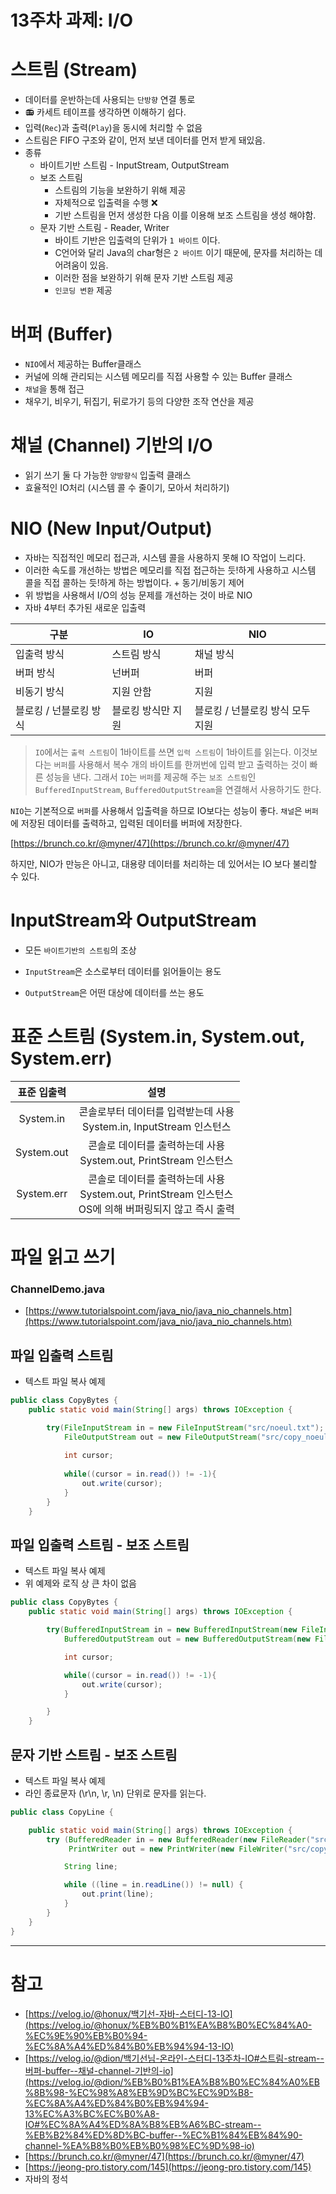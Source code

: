 # 13주차 과제: I/O



# 스트림 (Stream)

- 데이터를 운반하는데 사용되는 `단방향` 연결 통로
- 📻 카세트 테이프를 생각하면 이해하기 쉽다.
- 입력(`Rec`)과 출력(`Play`)을 동시에 처리할 수 없음
- 스트림은 FIFO 구조와 같이, 먼저 보낸 데이터를 먼저 받게 돼있음.
- 종류
    - 바이트기반 스트림 - InputStream, OutputStream
    - 보조 스트림
        - 스트림의 기능을 보완하기 위해 제공
        - 자체적으로 입출력을 수행 ❌
        - 기반 스트림을 먼저 생성한 다음 이를 이용해 보조 스트림을 생성 해야함.
    - 문자 기반 스트림 - Reader, Writer
        - 바이트 기반은 입출력의 단위가 `1 바이트` 이다.
        - C언어와 달리 Java의 char형은 `2 바이트` 이기 때문에, 문자를 처리하는 데 어려움이 있음.
        - 이러한 점을 보완하기 위해 문자 기반 스트림 제공
        - `인코딩 변환` 제공

# 버퍼 (Buffer)

- `NIO`에서 제공하는 Buffer클래스
- 커널에 의해 관리되는 시스템 메모리를 직접 사용할 수 있는 Buffer 클래스
- `채널`을 통해 접근
- 채우기, 비우기, 뒤집기, 뒤로가기 등의 다양한 조작 연산을 제공

# 채널 (Channel) 기반의 I/O

- 읽기 쓰기 둘 다 가능한 `양방향식` 입출력 클래스
- 효율적인 IO처리 (시스템 콜 수 줄이기, 모아서 처리하기)

# NIO (New Input/Output)

- 자바는 직접적인 메모리 접근과, 시스템 콜을 사용하지 못해 IO 작업이 느리다.
- 이러한 속도를 개선하는 방법은 메모리를 직접 접근하는 듯!하게 사용하고 시스템 콜을 직접 콜하는 듯!하게 하는 방법이다. + 동기/비동기 제어
- 위 방법을 사용해서 I/O의 성능 문제를 개선하는 것이 바로 NIO
- 자바 4부터 추가된 새로운 입출력

| 구분                   | IO                 | NIO                              |
| ---------------------- | ------------------ | -------------------------------- |
| 입출력 방식            | 스트림 방식        | 채널 방식                        |
| 버퍼 방식              | 넌버퍼             | 버퍼                             |
| 비동기 방식            | 지원 안함          | 지원                             |
| 블로킹 / 넌블로킹 방식 | 블로킹 방식만 지원 | 블로킹 / 넌블로킹 방식 모두 지원 |

> `IO`에서는 `출력 스트림`이 1바이트를 쓰면 `입력 스트림`이 1바이트를 읽는다. 
이것보다는 `버퍼`를 사용해서 복수 개의 바이트를 한꺼번에 입력 받고 출력하는 것이 빠른 성능을 낸다. 
그래서 `IO`는 `버퍼`를 제공해 주는 `보조 스트림`인 `BufferedInputStream`, `BufferedOutputStream`을 연결해서 사용하기도 한다. 

`NIO`는 기본적으로 `버퍼`를 사용해서 입출력을 하므로 IO보다는 성능이 좋다. 
`채널`은 `버퍼` 에 저장된 데이터를 출력하고, 입력된 데이터를 버퍼에 저장한다.

[https://brunch.co.kr/@myner/47](https://brunch.co.kr/@myner/47)

하지만, NIO가 만능은 아니고, 대용량 데이터를 처리하는 데 있어서는 IO 보다 불리할 수 있다.



# InputStream와 OutputStream

- 모든 `바이트기반의 스트림`의 조상

- `InputStream`은 소스로부터 데이터를 읽어들이는 용도

- `OutputStream`은 어떤 대상에 데이터를 쓰는 용도

  

# 표준 스트림 (System.in, System.out, System.err)

| 표준 입출력 |                             설명                             |
| :---------: | :----------------------------------------------------------: |
|  System.in  | 콘솔로부터 데이터를 입력받는데 사용<br />System.in, InputStream 인스턴스 |
| System.out  | 콘솔로 데이터를 출력하는데 사용<br />System.out, PrintStream 인스턴스 |
| System.err  | 콘솔로 데이터를 출력하는데 사용<br />System.out, PrintStream 인스턴스<br />OS에 의해 버퍼링되지 않고 즉시 출력 |



# 파일 읽고 쓰기

### ChannelDemo.java

- [https://www.tutorialspoint.com/java_nio/java_nio_channels.htm](https://www.tutorialspoint.com/java_nio/java_nio_channels.htm)



## 파일 입출력 스트림

- 텍스트 파일 복사 예제

```java
public class CopyBytes {
    public static void main(String[] args) throws IOException {

        try(FileInputStream in = new FileInputStream("src/noeul.txt");
            FileOutputStream out = new FileOutputStream("src/copy_noeul.txt")){
            
            int cursor;
            
            while((cursor = in.read()) != -1){
                out.write(cursor);
            }
        }
    }

```



## 파일 입출력 스트림 - 보조 스트림

- 텍스트 파일 복사 예제
- 위 예제와 로직 상 큰 차이 없음

```java
public class CopyBytes {
    public static void main(String[] args) throws IOException {

        try(BufferedInputStream in = new BufferedInputStream(new FileInputStream("src/noeul.txt"));
            BufferedOutputStream out = new BufferedOutputStream(new FileOutputStream("src/copy_noeul.txt"))){

            int cursor;

            while((cursor = in.read()) != -1){
                out.write(cursor);
            }

        }
    }
```



## 문자 기반 스트림 - 보조 스트림

- 텍스트 파일 복사 예제
- 라인 종료문자 (\r\n, \r, \n) 단위로 문자를 읽는다.

```java
public class CopyLine {

    public static void main(String[] args) throws IOException {
        try (BufferedReader in = new BufferedReader(new FileReader("src/noeul.txt"));
             PrintWriter out = new PrintWriter(new FileWriter("src/copy_noeul.txt"))) {

            String line;

            while ((line = in.readLine()) != null) {
                out.print(line);
            }
        }
    }
}
```

---



# 참고

- [https://velog.io/@honux/백기선-자바-스터디-13-IO](https://velog.io/@honux/%EB%B0%B1%EA%B8%B0%EC%84%A0-%EC%9E%90%EB%B0%94-%EC%8A%A4%ED%84%B0%EB%94%94-13-IO)
- [https://velog.io/@dion/백기선님-온라인-스터디-13주차-IO#스트림-stream--버퍼-buffer--채널-channel-기반의-io](https://velog.io/@dion/%EB%B0%B1%EA%B8%B0%EC%84%A0%EB%8B%98-%EC%98%A8%EB%9D%BC%EC%9D%B8-%EC%8A%A4%ED%84%B0%EB%94%94-13%EC%A3%BC%EC%B0%A8-IO#%EC%8A%A4%ED%8A%B8%EB%A6%BC-stream--%EB%B2%84%ED%8D%BC-buffer--%EC%B1%84%EB%84%90-channel-%EA%B8%B0%EB%B0%98%EC%9D%98-io)
- [https://brunch.co.kr/@myner/47](https://brunch.co.kr/@myner/47)
- [https://jeong-pro.tistory.com/145](https://jeong-pro.tistory.com/145)
- 자바의 정석
